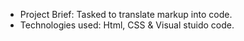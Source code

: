 * Project Brief: Tasked to translate markup into code.
* Technologies used: Html, CSS & Visual stuido code.
